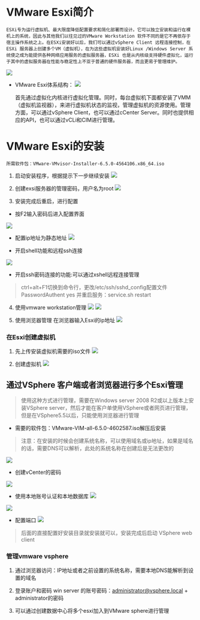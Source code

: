 # VMware Esxi简介
	ESXi专为运行虚拟机、最大限度降低配置要求和简化部署而设计。它可以独立安装和运行在裸机上的系统，因此与其他我们以往见过的VMware Workstation 软件不同的是它不再依存于宿主操作系统之上。在ESXi安装好以后，我们可以通过vSphere Client 远程连接控制，在ESXi 服务器上创建多个VM（虚拟机），在为这些虚拟机安装好Linux /Windows Server 系统使之成为能提供各种网络应用服务的虚拟服务器，ESXi 也是从内核级支持硬件虚拟化，运行于其中的虚拟服务器在性能与稳定性上不亚于普通的硬件服务器，而且更易于管理维护。
[![](images/exsi2.jpg)](http://aishad.top/wordpress/wp-content/uploads/2019/06/exsi2.jpg)

- VMware Esxi体系结构：
[![](images/exsi1.png)](http://aishad.top/wordpress/wp-content/uploads/2019/06/exsi1.png)

	首先通过虚拟化内核进行虚拟化管理。同时，每台虚拟机下面都安装了VMM（虚拟机监视器），来进行虚拟机状态的监视，管理虚拟机的资源使用。管理方面，可以通过vSphere Client，也可以通过cCenter Server。同时也提供相应的API，也可以通过vCLi和CIM进行管理。

# VMware Esxi的安装
	所需软件包：VMware-VMvisor-Installer-6.5.0-4564106.x86_64.iso

1. 启动安装程序，根据提示下一步继续安装
[![](images/exsiinstall1.png)](http://aishad.top/wordpress/wp-content/uploads/2019/06/exsiinstall1.png)

2. 创建exsi服务器的管理密码，用户名为root
[![](images/exsiinstall4.png)](http://aishad.top/wordpress/wp-content/uploads/2019/06/exsiinstall4.png)

3. 安装完成后重启，进行配置

- 按F2输入密码后进入配置界面

[![](images/exsi_install5.png)](http://aishad.top/wordpress/wp-content/uploads/2019/06/exsi_install5.png)

- 配置ip地址为静态地址
[![](images/exsi_install6.png)](http://aishad.top/wordpress/wp-content/uploads/2019/06/exsi_install6.png)

- 开启shell功能和远程ssh连接

[![](images/esxi_install7.png)](http://aishad.top/wordpress/wp-content/uploads/2019/06/esxi_install7.png)

- 开启ssh密码连接的功能:可以通过xshell远程连接管理
> ctrl+alt+F1切换到命令行，更改/etc/ssh/sshd_config配置文件
> PasswordAuthent yes
> 并重启服务：service.sh restart

4. 使用vmware workstation管理
[![](images/esxi_install8.png)](http://aishad.top/wordpress/wp-content/uploads/2019/06/esxi_install8.png)
[![](images/exsi_install9.png)](http://aishad.top/wordpress/wp-content/uploads/2019/06/exsi_install9.png)

5. 使用浏览器管理
	在浏览器输入Esxi的ip地址
[![](images/guanl1.png)](http://aishad.top/wordpress/wp-content/uploads/2019/06/guanl1.png)

### 在Esxi创建虚拟机

1. 先上传安装虚拟机需要的iso文件
[![](images/shang1.png)](http://aishad.top/wordpress/wp-content/uploads/2019/06/shang1.png)

2. 创建虚拟机
[![](images/chuangjian.png)](http://aishad.top/wordpress/wp-content/uploads/2019/06/chuangjian.png)

## 通过VSphere 客户端或者浏览器进行多个Esxi管理
> 使用这种方式进行管理，需要在Windows server 2008 R2或以上版本上安装VSphere server，然后才能在客户单使用VSphere或者网页进行管理，但是在VSphere5.5以后，只能使用浏览器进行管理

- 需要的软件包：VMware-VIM-all-6.5.0-4602587.iso解压后安装

> 注意：在安装的时候会创建系统名称，可以使用域名或ip地址，如果是域名的话，需要DNS可以解析，此处的系统名称在创建后是无法更改的

[![](images/sp2.png)](http://aishad.top/wordpress/wp-content/uploads/2019/06/sp2.png)

- 创建vCenter的密码

[![](images/sp3.png)](http://aishad.top/wordpress/wp-content/uploads/2019/06/sp3.png)

- 使用本地账号认证和本地数据库
[![](images/sp4.png)](http://aishad.top/wordpress/wp-content/uploads/2019/06/sp4.png)

[![](images/sp5.png)](http://aishad.top/wordpress/wp-content/uploads/2019/06/sp5.png)

- 配置端口
[![](images/sp6.png)](http://aishad.top/wordpress/wp-content/uploads/2019/06/sp6.png)

> 后面的直接配置好安装目录就安装就可以，安装完成后启动 VSphere web client

### 管理vmware vsphere

1. 通过浏览器访问：IP地址或者之前设置的系统名称，需要本地DNS能解析到设置的域名

2. 登录账户和密码
	win server 的账号密码：administrator@vsphere.local + administrator的密码

3. 可以通过创建数据中心将多个esxi加入到VMware sphere进行管理